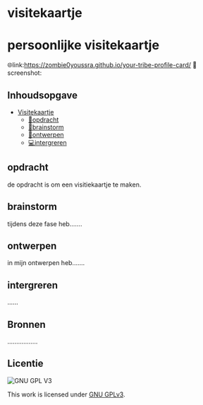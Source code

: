 
# visitekaartje

# persoonlijke visitekaartje
🌐link:https://zombie0youssra.github.io/your-tribe-profile-card/
📸 screenshot:

## Inhoudsopgave

- [Visitekaartje](#titel)
  * [💬opdracht](#opdracht)
  * [🧠brainstorm](#brainstorm)
  * [🎨ontwerpen](#ontwerpen)
  * [💻intergreren](#intergreren)


## opdracht
de opdracht is om een visitiekaartje te maken.
## brainstorm
tijdens deze fase heb.......
## ontwerpen
in mijn ontwerpen heb.......
## intergreren
......
## Bronnen
.................
## Licentie

![GNU GPL V3](https://www.gnu.org/graphics/gplv3-127x51.png)

This work is licensed under [GNU GPLv3](./LICENSE).